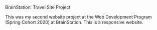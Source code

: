 BrainStation: Travel Site Project

This was my second website project at the Web Development Program (Spring Cohort 2020) at BrainStation. This is a responsive website.
